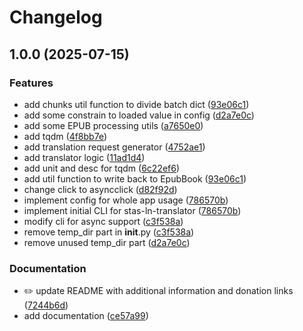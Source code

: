 # Changelog

## 1.0.0 (2025-07-15)


### Features

* add chunks util function to divide batch dict ([93e06c1](https://github.com/mddanish00/stas-ln-translator/commit/93e06c1c900af993f1c16ea5f35033b804fe3eb6))
* add some constrain to loaded value in config ([d2a7e0c](https://github.com/mddanish00/stas-ln-translator/commit/d2a7e0c2475ee9da95450341e7320e1a1a090f40))
* add some EPUB processing utils ([a7650e0](https://github.com/mddanish00/stas-ln-translator/commit/a7650e08e6c27aa0f4f9aaa77ad26b1120dd57c5))
* add tqdm ([4f8bb7e](https://github.com/mddanish00/stas-ln-translator/commit/4f8bb7ea05c11baa6a59758fef4afa54dd4e1083))
* add translation request generator ([4752ae1](https://github.com/mddanish00/stas-ln-translator/commit/4752ae1b30e516cb9feac8126edb0caeb8fe71c4))
* add translator logic ([11ad1d4](https://github.com/mddanish00/stas-ln-translator/commit/11ad1d43b1a4aec72768925b455a923a56d67be2))
* add unit and desc for tqdm ([6c22ef6](https://github.com/mddanish00/stas-ln-translator/commit/6c22ef6c693f6efdd3d3c5e7d8e0bf8f6b5415b1))
* add util function to write back to EpubBook ([93e06c1](https://github.com/mddanish00/stas-ln-translator/commit/93e06c1c900af993f1c16ea5f35033b804fe3eb6))
* change click to asyncclick ([d82f92d](https://github.com/mddanish00/stas-ln-translator/commit/d82f92d44c65110fb10322ca85b289adf1eb68a6))
* implement config for whole app usage ([786570b](https://github.com/mddanish00/stas-ln-translator/commit/786570bdb5231c61963f90d0773efce518b66421))
* implement initial CLI for stas-ln-translator ([786570b](https://github.com/mddanish00/stas-ln-translator/commit/786570bdb5231c61963f90d0773efce518b66421))
* modify cli for async support ([c3f538a](https://github.com/mddanish00/stas-ln-translator/commit/c3f538aeb5ccf1367c157efa72b922f27cf78385))
* remove temp_dir part in __init__.py ([c3f538a](https://github.com/mddanish00/stas-ln-translator/commit/c3f538aeb5ccf1367c157efa72b922f27cf78385))
* remove unused temp_dir part ([d2a7e0c](https://github.com/mddanish00/stas-ln-translator/commit/d2a7e0c2475ee9da95450341e7320e1a1a090f40))


### Documentation

* ✏️ update README with additional information and donation links ([7244b6d](https://github.com/mddanish00/stas-ln-translator/commit/7244b6d4c753ba6bc8680db89fb448a980a5441a))
* add documentation ([ce57a99](https://github.com/mddanish00/stas-ln-translator/commit/ce57a9956cde165420418c892a605fdfbf4993d0))
